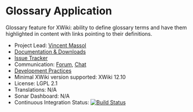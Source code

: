 # Glossary Application

Glossary feature for XWiki: ability to define glossary terms and have them highlighted in content with links pointing to their definitions.

* Project Lead: [Vincent Massol](https://www.xwiki.org/xwiki/bin/view/XWiki/VincentMassol)
* [Documentation & Downloads](https://extensions.xwiki.org/xwiki/bin/view/Extension/Glossary)
* [Issue Tracker](https://jira.xwiki.org/browse/GLOSSARY)
* Communication: [Forum](https://dev.xwiki.org/xwiki/bin/view/Community/Discuss), [Chat](https://dev.xwiki.org/xwiki/bin/view/Community/Chat)
* [Development Practices](https://dev.xwiki.org)
* Minimal XWiki version supported: XWiki 12.10
* License: LGPL 2.1
* Translations: N/A
* Sonar Dashboard: N/A
* Continuous Integration Status: [![Build Status](https://ci.xwiki.org/buildStatus/icon?job=XWiki%20Contrib/application-glossary/master)](https://ci.xwiki.org/view/Contrib/job/XWiki%20Contrib/job/application-glossary/job/master/)

